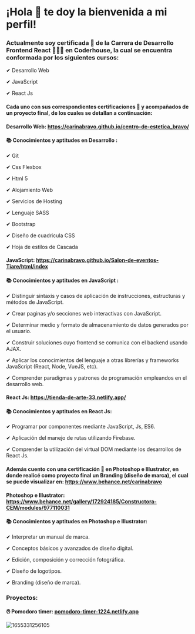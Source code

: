 # ¡Hola 👋 te doy la bienvenida a mi perfil!   

### Actualmente soy certificada 🏅 de la Carrera de Desarrollo Frontend React 👩🏻‍💻 en Coderhouse, la cual se encuentra conformada por los siguientes cursos:

✔ Desarrollo Web

✔ JavaScript 

✔ React Js

#### Cada uno con sus correspondientes certificaciones 🏅 y acompañados de un proyecto final, de los cuales se detallan a continuación:

#### Desarrollo Web: https://carinabravo.github.io/centro-de-estetica_bravo/

#### 📚 Conocimientos y aptitudes en Desarrollo :

✔ Git

✔ Css Flexbox

✔ Html 5

✔ Alojamiento Web

✔ Servicios de Hosting

✔ Lenguaje SASS

✔ Bootstrap

✔ Diseño de cuadricula CSS

✔ Hoja de estilos de Cascada


#### JavaScript: https://carinabravo.github.io/Salon-de-eventos-Tiare/html/index

#### 📚 Conocimientos y aptitudes en JavaScript :

✔ Distinguir sintaxis y casos de aplicación de instrucciones, estructuras y métodos de JavaScript.

✔ Crear paginas y/o secciones web interactivas con JavaScript.

✔ Determinar medio y formato de almacenamiento de datos generados por el usuario.

✔ Construir soluciones cuyo frontend se comunica con el backend usando AJAX.

✔ Aplicar los conocimientos del lenguaje a otras librerías y frameworks JavaScript (React, Node, VueJS, etc).

✔ Comprender paradigmas y patrones de programación empleandos en el desarrollo web.

 
#### React Js: https://tienda-de-arte-33.netlify.app/

#### 📚 Conocimientos y aptitudes en React Js:

✔ Programar por componentes mediante JavaScript, Js, ES6.

✔ Aplicación del manejo de rutas utilizando Firebase.

✔ Comprender la utilización del virtual DOM mediante los desarrollos de React Js.
  
#### Además cuento con una certificación 🏅 en Photoshop e Illustrator, en donde realicé como proyecto final un Branding (diseño de marca), el cual se puede visualizar en: https://www.behance.net/carinabravo 

#### Photoshop e Illustrator: https://www.behance.net/gallery/172924185/Constructora-CEM/modules/977110031

#### 📚 Conocimientos y aptitudes en Photoshop e Illustrator:

✔ Interpretar un manual de marca.

✔ Conceptos básicos y avanzados de diseño digital.

✔ Edición, composición y corrección fotográfica.

✔ Diseño de logotipos.

✔ Branding (diseño de marca).

### Proyectos:

#### ⏰ Pomodoro timer: [pomodoro-timer-1224.netlify.app](https://pomodoro-timer-1224.netlify.app)





![1655331256105](https://user-images.githubusercontent.com/54654136/186049433-e75e8d57-7462-49a1-9eb6-a87ba8ba43da.jpg)








